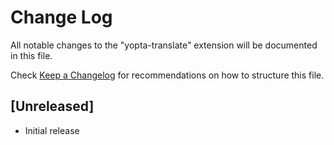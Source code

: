 # Change Log

All notable changes to the "yopta-translate" extension will be documented in this file.

Check [Keep a Changelog](http://keepachangelog.com/) for recommendations on how to structure this file.

## [Unreleased]

- Initial release
